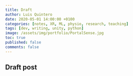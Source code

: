 ```yaml
---
title: Draft
author: Luis Quintero
date: 2020-05-01 14:00:00 +0100
categories: [notes, XR, ML, physio, research, teaching]
tags: [dev, writing, unity, python]
image: /assets/img/portfolio/PortalSense.jpg
toc: true
published: false
comments: false
---
```


## Draft post